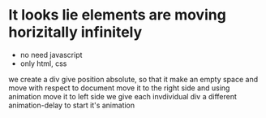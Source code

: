 # It looks lie elements are moving horizitally infinitely
- no need javascript 
- only html, css


we create a div 
give position absolute, so that it make an empty space and move with respect to document
move it to the right side 
and using animation move it to left side 
we give each invdividual div a different animation-delay to start it's animation
